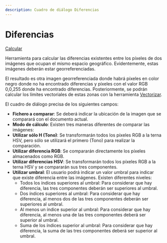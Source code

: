 ```yaml
---
description: Cuadro de diálogo Diferencias
---
```


# Diferencias

[Calcular](../fichas-de-herramientas/untitled-250/untitled-11.md)

Herramienta para calcular las diferencias existentes entre los píxeles de dos imágenes que ocupan el mismo espacio geográfico. Evidentemente, estas imágenes deberán estar georreferenciadas.

El resultado es otra imagen georreferenciada donde habrá píxeles en color negro donde no ha encontrado diferencias y píxeles con el valor RGB 0,0,255 donde ha encontrado diferencias. Posteriormente, se podrán calcular los límites vectoriales de estas zonas con la herramienta [Vectorizar](untitled-213.md).

El cuadro de diálogo precisa de los siguientes campos:

* **Fichero a comparar**: Se deberá indicar la ubicación de la imagen que se comparará con el documento actual.
* **Modo de cálculo**: Existen tres maneras diferentes de comparar las imágenes:
* **Utilizar sólo H \(Tono\)**: Se transformarán todos los píxeles RGB a la terna HSV, pero sólo se utilizará el primero \(Tono\) para realizar la comparación.
* **Utilizar diferencia RGB**: Se compararán directamente los píxeles almacenados como RGB.
* **Utilizar diferencias HSV**: Se transformarán todos los píxeles RGB a la terna HSV y se compararán sus tres componentes.
* **Utilizar umbral**: El usuario podrá indicar un valor umbral para indicar que existe diferencia entre las imágenes. Existen diferentes niveles:
  * Todos los índices superiores al umbral: Para considerar que hay diferencia, las tres componentes deberán ser superiores al umbral.
  * Dos índices superiores al umbral: Para considerar que hay diferencia, al menos dos de las tres componentes deberán ser superiores al umbral.
  * Al menos un índice superior al umbral: Para considerar que hay diferencia, al menos una de las tres componentes deberá ser superior al umbral.
  * Suma de los índices superior al umbral: Para considerar que hay diferencia, la suma de las tres componentes deberá ser superior al umbral.

